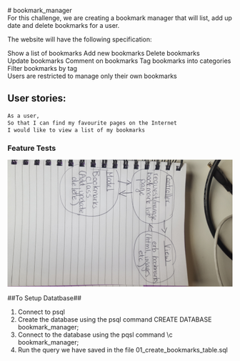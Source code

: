 # bookmark_manager
For this challenge, we are creating a bookmark manager that will list, add update and delete bookmarks for a user.

The website will have the following specification:

Show a list of bookmarks
Add new bookmarks
Delete bookmarks
Update bookmarks
Comment on bookmarks
Tag bookmarks into categories
Filter bookmarks by tag
Users are restricted to manage only their own bookmarks

User stories:
--------------

```
As a user,
So that I can find my favourite pages on the Internet
I would like to view a list of my bookmarks
```

### Feature Tests ###
![](imgs/domainmodel1.jpg)

##To Setup Datatbase##
1. Connect to psql
2. Create the database using the psql command CREATE DATABASE bookmark_manager;
3. Connect to the database using the pqsl command \c bookmark_manager;
4. Run the query we have saved in the file 01_create_bookmarks_table.sql
